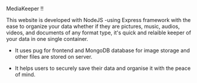 MediaKeeper !!

This website is developed with NodeJS -using Express framework with the ease to organize your data whether if they are pictures, music, audios, videos, and documents of any format type, it's quick and relaible keeper of your data in one single container. 

- It uses pug for frontend and MongoDB database for image storage and other files are stored on server.

- It helps users to securely save their data and organise it with the peace of mind.